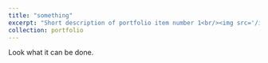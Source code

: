 ```yaml
---
title: "something"
excerpt: "Short description of portfolio item number 1<br/><img src='/images/500x300.png'>"
collection: portfolio
---
```


Look what it can be done.
